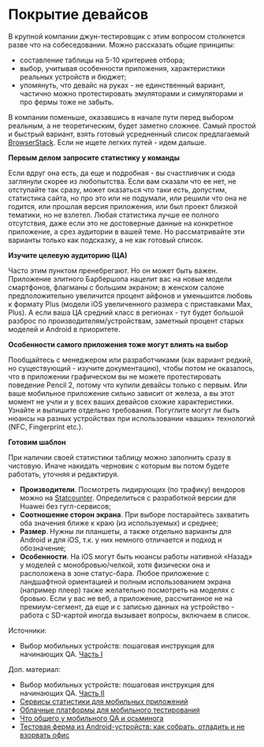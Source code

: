 # Покрытие девайсов

В крупной компании джун-тестировщик с этим вопросом столкнется разве что на собеседовании. Можно рассказать общие принципы:

* составление таблицы на 5-10 критериев отбора;
* выбор, учитывая особенности приложения, характеристики реальных устройств и бюджет;
* упомянуть, что девайс на руках - не единственный вариант, частично можно протестировать эмуляторами и симуляторами и про фермы тоже не забыть.

В компании поменьше, оказавшись в начале пути перед выбором реальным, а не теоретическим, будет заметно сложнее. Самый простой и быстрый вариант, взять готовый усредненный список предлагаемый [BrowserStack](https://www.browserstack.com/test-on-the-right-mobile-devices). Если не ищете легких путей - идем дальше.

**Первым делом запросите статистику у команды**

Если вдруг она есть, да еще и подробная - вы счастливчик и сюда заглянули скорее из любопытства. Если вам сказали что ее нет, не отступайте так сразу, может оказаться что таки есть, допустим, статистика сайта, но про это или не подумали, или решили что она не годится, или прошлая версия приложения, или был проект близкой тематики, но не взлетел. Любая статистика лучше ее полного отсутствия, даже если это не достоверные данные на конкретное приложение, а срез аудитории в вашей теме. Но рассматривайте эти варианты только как подсказку, а не как готовый список.

**Изучите целевую аудиторию (ЦА)**

Часто этим пунктом пренебрегают. Но он может быть важен. Приложение элитного Барбершопа нацелит вас на новые модели смартфонов, флагманы с большим экраном; в женском салоне предположительно увеличится процент айфонов и уменьшится любовь к формату Plus (модели iOS увеличенного размера с приставками Max, Plus). А если ваша ЦА средний класс в регионах - тут будет большой разброс по производителям/устройствам, заметный процент старых моделей и Android в приоритете.

**Особенности самого приложения тоже могут влиять на выбор**

Пообщайтесь с менеджером или разработчиками (как вариант редкий, но существующий - изучите документацию), чтобы потом не оказалось, что в приложении графическом вы не можете протестировать поведение Pencil 2, потому что купили девайсы только с первым. Или ваше мобильное приложение сильно зависит от железа, а вы этот момент не учли и у всех ваших девайсов схожие характеристики. Узнайте и выпишите отдельно требования. Погуглите могут ли быть нюансы на разных устройствах при использовании «ваших» технологий (NFC, Fingerprint etc.).

**Готовим шаблон**

При наличии своей статистики таблицу можно заполнить сразу в чистовую. Иначе накидать черновик с которым вы потом будете работать, уточняя и редактируя.

* **Производители**. Посмотреть лидирующих (по трафику) вендоров можно на [Statcounter](https://gs.statcounter.com/vendor-market-share/mobile/russian-federation). Определиться с разработкой версии для Huawei без гугл-сервисов;
* **Соотношение сторон экрана**. При выборе постарайтесь захватить оба значения ближе к краю (из используемых) и среднее;
* **Размер**. Нужны ли планшеты, а также отдельно варианты для Android и для iOS, т.к. у них немного отличается и подход и обозначение;
* **Особенности**. На iOS могут быть нюансы работы нативной «Назад» у моделей с монобровью/челкой, хотя физически она и расположена в зоне статус-бара. Любое приложение с ландшафтной ориентацией и полным использованием экрана (например плеер) также желательно посмотреть на моделях с бровью. Если у вас не веб, а приложение, рассчитанное не на премиум-сегмент, да еще и с записью данных на устройство - работа с SD-картой иногда вызывает вопросы, включаем в список.

Источники:

* Выбор мобильных устройств: пошаговая инструкция для начинающих QA. [Часть I](https://habr.com/ru/post/513018/)

Доп. материал:

* Выбор мобильных устройств: пошаговая инструкция для начинающих QA. [Часть II](https://habr.com/ru/post/516160/)
* [Сервисы статистики для мобильных приложений](https://habr.com/ru/post/457304/)
* [Облачные платформы для мобильного тестирования](https://habr.com/ru/post/464433/)
* [Что общего у мобильного QA и осьминога](https://habr.com/ru/company/badoo/blog/317964/)
* [Тестовая ферма из Android-устройств: как собрать, отладить и не взорвать офис](https://habr.com/ru/company/vk/blog/579210/)
